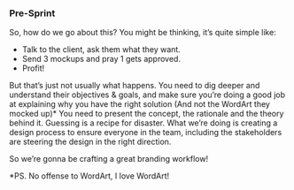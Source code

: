 ### Pre-Sprint

So, how do we go about this? You might be thinking, it’s quite simple like:
- Talk to the client, ask them what they want.
- Send 3 mockups and pray 1 gets approved.
- Profit!

But that’s just not usually what happens. You need to dig deeper and understand their objectives & goals, and make sure you’re doing a good job at explaining why you have the right solution (And not the WordArt they mocked up)* You need to present the concept, the rationale and the theory behind it. Guessing is a recipe for disaster. What we’re doing is creating a design process to ensure everyone in the team, including the stakeholders are steering the design in the right direction.

So we’re gonna be crafting a great branding workflow!

*PS. No offense to WordArt, I love WordArt!